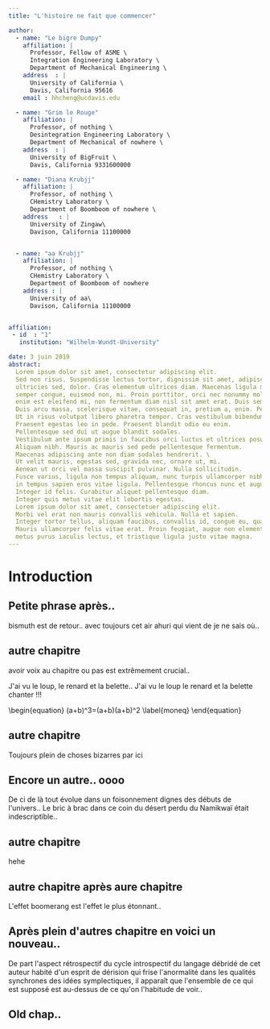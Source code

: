 ```yaml
---
title: "L'histoire ne fait que commencer"

author:
  - name: "Le bigre Dumpy"
    affiliation: |
      Professor, Fellow of ASME \
      Integration Engineering Laboratory \
      Department of Mechanical Engineering \
    address  : |
      University of California \
      Davis, California 95616
    email : hhcheng@ucdavis.edu

  - name: "Grim le Rouge"
    affiliation: |
      Professor, of nothing \
      Desintegration Engineering Laboratory \
      Department of Mechanical of nowhere \
    address  : |
      University of BigFruit \
      Davis, California 9331600000

  - name: "Diana Krubjj"
    affiliation: |
      Professor, of nothing \
      CHemistry Laboratory \
      Department of Boomboom of nowhere \
    address   : |
      University of Zingaw\
      Davison, California 11100000


  - name: "aa Krubjj"
    affiliation: |
      Professor, of nothing \
      CHemistry Laboratory \
      Department of Boomboom of nowhere
    address : |
      University of aa\
      Davison, California 11100000


affiliation:
 - id  : "1"
   institution: "Wilhelm-Wundt-University"

date: 3 juin 2019
abstract:
  Lorem ipsum dolor sit amet, consectetur adipiscing elit.
  Sed non risus. Suspendisse lectus tortor, dignissim sit amet, adipiscing nec,
  ultricies sed, dolor. Cras elementum ultrices diam. Maecenas ligula massa, varius a,
  semper congue, euismod non, mi. Proin porttitor, orci nec nonummy molestie,
  enim est eleifend mi, non fermentum diam nisl sit amet erat. Duis semper.
  Duis arcu massa, scelerisque vitae, consequat in, pretium a, enim. Pellentesque congue.
  Ut in risus volutpat libero pharetra tempor. Cras vestibulum bibendum augue.
  Praesent egestas leo in pede. Praesent blandit odio eu enim.
  Pellentesque sed dui ut augue blandit sodales.
  Vestibulum ante ipsum primis in faucibus orci luctus et ultrices posuere cubilia Curae;
  Aliquam nibh. Mauris ac mauris sed pede pellentesque fermentum.
  Maecenas adipiscing ante non diam sodales hendrerit. \
  Ut velit mauris, egestas sed, gravida nec, ornare ut, mi.
  Aenean ut orci vel massa suscipit pulvinar. Nulla sollicitudin.
  Fusce varius, ligula non tempus aliquam, nunc turpis ullamcorper nibh,
  in tempus sapien eros vitae ligula. Pellentesque rhoncus nunc et augue.
  Integer id felis. Curabitur aliquet pellentesque diam.
  Integer quis metus vitae elit lobortis egestas.
  Lorem ipsum dolor sit amet, consectetuer adipiscing elit.
  Morbi vel erat non mauris convallis vehicula. Nulla et sapien.
  Integer tortor tellus, aliquam faucibus, convallis id, congue eu, quam.
  Mauris ullamcorper felis vitae erat. Proin feugiat, augue non elementum posuere,
  metus purus iaculis lectus, et tristique ligula justo vitae magna.
---
```


# Introduction

## Petite phrase après..

bismuth est de retour.. avec toujours cet air ahuri qui vient de je ne sais où..

## autre chapitre

avoir voix au chapitre ou pas est extrêmement crucial..

J'ai vu le loup, le renard et la belette..
J'ai vu le loup le renard et la belette chanter !!!

\begin{equation}
(a+b)^3=(a+b)(a+b)^2
\label{moneq}
\end{equation}

## autre chapitre

Toujours plein de choses bizarres par ici

## Encore un autre.. oooo

De ci de là tout évolue dans un foisonnement dignes des débuts de l'univers..
Le bric à brac dans ce coin du désert perdu du Namikwaï était indescriptible..

## autre chapitre

hehe

## autre chapitre après aure chapitre

L'effet boomerang est l'effet le plus étonnant..

## Après plein d'autres chapitre en voici un nouveau..

De part l'aspect rétrospectif du cycle introspectif du langage débridé de cet auteur habité d'un esprit de dérision
qui frise l'anormalité dans les qualités synchrones des idées symplectiques, il apparaît que
l'ensemble de ce qui est supposé est au-dessus de ce qu'on l'habitude de voir..

## Old chap..

